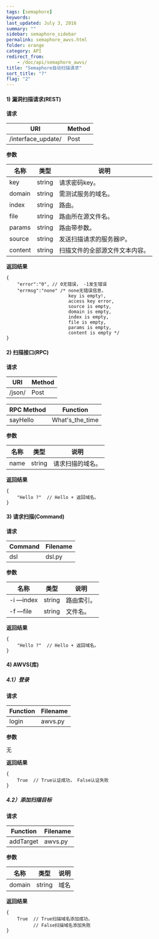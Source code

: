 ```yaml
---
tags: [semaphore]
keywords: 
last_updated: July 3, 2016
summary: ""
sidebar: semaphore_sidebar
permalink: semaphore_awvs.html
folder: orange
category: API
redirect_from:
    - /doc/api/semaphore_awvs/
title: "Semaphore自动扫描请求"
sort_title: "7"
flag: "2"
---
```






#### 1)  漏洞扫描请求(REST)

**请求**

URI                 | Method 
------------------- | ---- 
/interface_update/     | Post

**参数** 

名称 | 类型 | 说明
---- | ---- | -------
key | string | 请求密码key。 
domain | string | 需测试服务的域名。 
index | string | 路由。 
file | string | 路由所在源文件名。 
params | string | 路由带参数。 
source | string | 发送扫描请求的服务器IP。 
content | string | 扫描文件的全部源文件文本内容。 



**返回结果** 

```
{
    "error":"0", // 0无错误， -1发生错误
    "errmsg":"none" /* none无错误信息，
                       key is empty!,
                       access key error,
                       source is empty,
                       domain is empty,
                       index is empty,
                       file is empty,
                       params is empty,
                       content is empty */  
}
```



#### 2) 扫描接口(RPC)

**请求**

URI                 | Method 
------------------- | ---- 
/json/     | Post

RPC Method                 | Function 
------------------- | ---- 
sayHello     | What's_the_time 



**参数** 

名称 | 类型 | 说明 
---- | ---- | -------
name | string | 请求扫描的域名。 



**返回结果** 

```
{
    "Hello ?"  // Hello + 返回域名。
}
```



#### 3) 请求扫描(Command)

**请求**

Command                 | Filename 
------------------- | ---- 
dsl     | dsl.py 



**参数** 

名称 | 类型 | 说明 
---- | ---- | -------
-i —index | string | 路由索引。 
-f —file | string | 文件名。 




**返回结果** 

```
{
    "Hello ?"  // Hello + 返回域名。
}
```



#### 4) AWVS(库)
##### 4.1）登录

**请求**

Function                 | Filename 
------------------- | ---- 
login     | awvs.py 

**参数** 

无

**返回结果** 

```
{
    True  // True认证成功， False认证失败
}
```



##### 4.2）添加扫描目标

**请求**

Function                 | Filename 
------------------- | ---- 
addTarget     | awvs.py 

**参数** 

名称 | 类型 | 说明 
---- | ---- | -------
domain | string | 域名 

**返回结果** 

```
{
    True  // True扫描域名添加成功， 
          // False扫描域名添加失败
}
```
